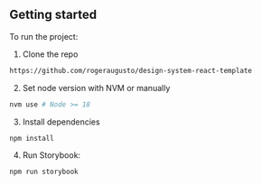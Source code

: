 ## Getting started

To run the project:

1. Clone the repo

```sh
https://github.com/rogeraugusto/design-system-react-template
```

2. Set node version with NVM or manually

```sh
nvm use # Node >= 18
```

3. Install dependencies

```sh
npm install
```

4. Run Storybook:

```sh
npm run storybook
```
